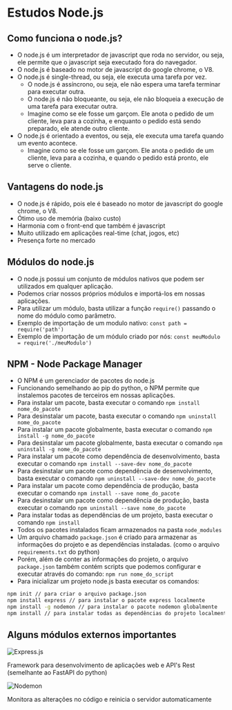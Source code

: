 # Estudos Node.js

## Como funciona o node.js?

- O node.js é um interpretador de javascript que roda no servidor, ou seja, ele permite que o javascript seja executado fora do navegador.
- O node.js é baseado no motor de javascript do google chrome, o V8.
- O node.js é single-thread, ou seja, ele executa uma tarefa por vez.
  - O node.js é assíncrono, ou seja, ele não espera uma tarefa terminar para executar outra.
  - O node.js é não bloqueante, ou seja, ele não bloqueia a execução de uma tarefa para executar outra.
  - Imagine como se ele fosse um garçom. Ele anota o pedido de um cliente, leva para a cozinha, e enquanto o pedido está sendo preparado, ele atende outro cliente.
- O node.js é orientado a eventos, ou seja, ele executa uma tarefa quando um evento acontece.
  - Imagine como se ele fosse um garçom. Ele anota o pedido de um cliente, leva para a cozinha, e quando o pedido está pronto, ele serve o cliente.

## Vantagens do node.js

- O node.js é rápido, pois ele é baseado no motor de javascript do google chrome, o V8.
- Ótimo uso de memória (baixo custo)
- Harmonia com o front-end que também é javascript
- Muito utilizado em aplicações real-time (chat, jogos, etc)
- Presença forte no mercado

## Módulos do node.js

- O node.js possui um conjunto de módulos nativos que podem ser utilizados em qualquer aplicação.
- Podemos criar nossos próprios módulos e importá-los em nossas aplicações.
- Para utilizar um módulo, basta utilizar a função `require()` passando o nome do módulo como parâmetro.
- Exemplo de importação de um modulo nativo: `const path = require('path')`
- Exemplo de importação de um módulo criado por nós: `const meuModulo = require('./meuModulo')`

## NPM - Node Package Manager

- O NPM é um gerenciador de pacotes do node.js
- Funcionando semelhando ao pip do python, o NPM permite que instalemos pacotes de terceiros em nossas aplicações.
- Para instalar um pacote, basta executar o comando `npm install nome_do_pacote`
- Para desinstalar um pacote, basta executar o comando `npm uninstall nome_do_pacote`
- Para instalar um pacote globalmente, basta executar o comando `npm install -g nome_do_pacote`
- Para desinstalar um pacote globalmente, basta executar o comando `npm uninstall -g nome_do_pacote`
- Para instalar um pacote como dependência de desenvolvimento, basta executar o comando `npm install --save-dev nome_do_pacote`
- Para desinstalar um pacote como dependência de desenvolvimento, basta executar o comando `npm uninstall --save-dev nome_do_pacote`
- Para instalar um pacote como dependência de produção, basta executar o comando `npm install --save nome_do_pacote`
- Para desinstalar um pacote como dependência de produção, basta executar o comando `npm uninstall --save nome_do_pacote`
- Para instalar todas as dependências de um projeto, basta executar o comando `npm install`
- Todos os pacotes instalados ficam armazenados na pasta `node_modules`
- Um arquivo chamado `package.json` é criado para armazenar as informações do projeto e as dependências instaladas. (como o arquivo `requirements.txt` do python)
- Porém, além de conter as informações do projeto, o arquivo `package.json` também contém scripts que podemos configurar e executar através do comando: `npm run nome_do_script`
- Para inicializar um projeto node.js basta executar os comandos:

```bash
npm init // para criar o arquivo package.json
npm install express // para instalar o pacote express localmente
npm install -g nodemon // para instalar o pacote nodemon globalmente
npm install // para instalar todas as dependências do projeto localmente
```

## Alguns módulos externos importantes

![Express.js](https://img.shields.io/badge/express.js-%23404d59.svg?style=for-the-badge&logo=express&logoColor=%2361DAFB)

Framework para desenvolvimento de aplicações web e API's Rest (semelhante ao FastAPI do python)

![Nodemon](https://img.shields.io/badge/nodemon-%23404d59.svg?style=for-the-badge&logo=nodemon&logoColor=%2361DAFB)

Monitora as alterações no código e reinicia o servidor automaticamente
